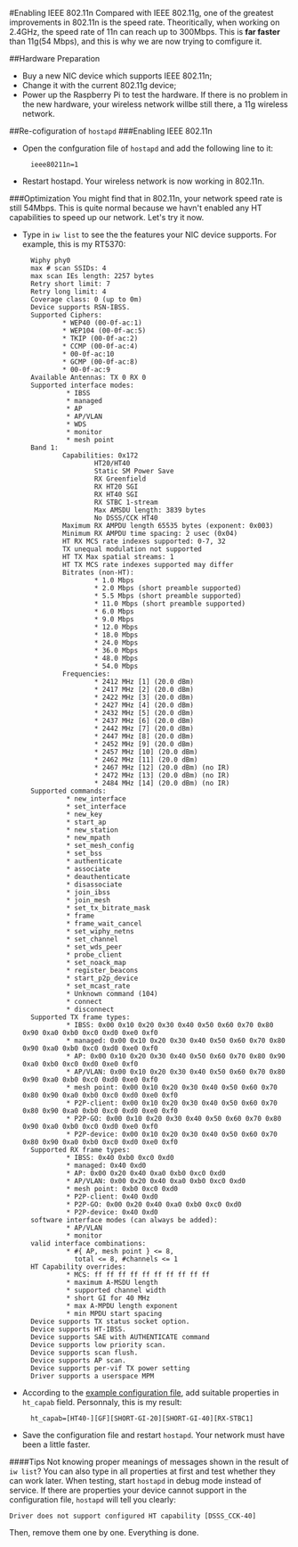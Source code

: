 #Enabling IEEE 802.11n
Compared with IEEE 802.11g, one of the greatest improvements in 802.11n is the speed rate. Theoritically, when working on 2.4GHz, the speed rate of 11n can reach up to 300Mbps. This is **far faster** than 11g(54 Mbps), and this is why we are now trying to comfigure it.

##Hardware Preparation
* Buy a new NIC device which supports IEEE 802.11n;
* Change it with the current 802.11g device;
* Power up the Raspberry Pi to test the hardware. If there is no problem in the new hardware, your wireless network willbe still there, a 11g wireless network.

##Re-cofiguration of `hostapd`
###Enabling IEEE 802.11n
* Open the confguration file of `hostapd` and add the following line to it:

		ieee80211n=1
* Restart hostapd. Your wireless network is now working in 802.11n.

###Optimization
You might find that in 802.11n, your network speed rate is still 54Mbps. This is quite normal because we havn't enabled any HT capabilities to speed up our network. Let's try it now.

* Type in `iw list` to see the the features your NIC device supports. For example, this is my RT5370:

		Wiphy phy0
        max # scan SSIDs: 4
        max scan IEs length: 2257 bytes
        Retry short limit: 7
        Retry long limit: 4
        Coverage class: 0 (up to 0m)
        Device supports RSN-IBSS.
        Supported Ciphers:
                * WEP40 (00-0f-ac:1)
                * WEP104 (00-0f-ac:5)
                * TKIP (00-0f-ac:2)
                * CCMP (00-0f-ac:4)
                * 00-0f-ac:10
                * GCMP (00-0f-ac:8)
                * 00-0f-ac:9
        Available Antennas: TX 0 RX 0
        Supported interface modes:
                 * IBSS
                 * managed
                 * AP
                 * AP/VLAN
                 * WDS
                 * monitor
                 * mesh point
        Band 1:
                Capabilities: 0x172
                        HT20/HT40
                        Static SM Power Save
                        RX Greenfield
                        RX HT20 SGI
                        RX HT40 SGI
                        RX STBC 1-stream
                        Max AMSDU length: 3839 bytes
                        No DSSS/CCK HT40
                Maximum RX AMPDU length 65535 bytes (exponent: 0x003)
                Minimum RX AMPDU time spacing: 2 usec (0x04)
                HT RX MCS rate indexes supported: 0-7, 32
                TX unequal modulation not supported
                HT TX Max spatial streams: 1
                HT TX MCS rate indexes supported may differ
                Bitrates (non-HT):
                        * 1.0 Mbps
                        * 2.0 Mbps (short preamble supported)
                        * 5.5 Mbps (short preamble supported)
                        * 11.0 Mbps (short preamble supported)
                        * 6.0 Mbps
                        * 9.0 Mbps
                        * 12.0 Mbps
                        * 18.0 Mbps
                        * 24.0 Mbps
                        * 36.0 Mbps
                        * 48.0 Mbps
                        * 54.0 Mbps
                Frequencies:
                        * 2412 MHz [1] (20.0 dBm)
                        * 2417 MHz [2] (20.0 dBm)
                        * 2422 MHz [3] (20.0 dBm)
                        * 2427 MHz [4] (20.0 dBm)
                        * 2432 MHz [5] (20.0 dBm)
                        * 2437 MHz [6] (20.0 dBm)
                        * 2442 MHz [7] (20.0 dBm)
                        * 2447 MHz [8] (20.0 dBm)
                        * 2452 MHz [9] (20.0 dBm)
                        * 2457 MHz [10] (20.0 dBm)
                        * 2462 MHz [11] (20.0 dBm)
                        * 2467 MHz [12] (20.0 dBm) (no IR)
                        * 2472 MHz [13] (20.0 dBm) (no IR)
                        * 2484 MHz [14] (20.0 dBm) (no IR)
        Supported commands:
                 * new_interface
                 * set_interface
                 * new_key
                 * start_ap
                 * new_station
                 * new_mpath
                 * set_mesh_config
                 * set_bss
                 * authenticate
                 * associate
                 * deauthenticate
                 * disassociate
                 * join_ibss
                 * join_mesh
                 * set_tx_bitrate_mask
                 * frame
                 * frame_wait_cancel
                 * set_wiphy_netns
                 * set_channel
                 * set_wds_peer
                 * probe_client
                 * set_noack_map
                 * register_beacons
                 * start_p2p_device
                 * set_mcast_rate
                 * Unknown command (104)
                 * connect
                 * disconnect
        Supported TX frame types:
                 * IBSS: 0x00 0x10 0x20 0x30 0x40 0x50 0x60 0x70 0x80 0x90 0xa0 0xb0 0xc0 0xd0 0xe0 0xf0
                 * managed: 0x00 0x10 0x20 0x30 0x40 0x50 0x60 0x70 0x80 0x90 0xa0 0xb0 0xc0 0xd0 0xe0 0xf0
                 * AP: 0x00 0x10 0x20 0x30 0x40 0x50 0x60 0x70 0x80 0x90 0xa0 0xb0 0xc0 0xd0 0xe0 0xf0
                 * AP/VLAN: 0x00 0x10 0x20 0x30 0x40 0x50 0x60 0x70 0x80 0x90 0xa0 0xb0 0xc0 0xd0 0xe0 0xf0
                 * mesh point: 0x00 0x10 0x20 0x30 0x40 0x50 0x60 0x70 0x80 0x90 0xa0 0xb0 0xc0 0xd0 0xe0 0xf0
                 * P2P-client: 0x00 0x10 0x20 0x30 0x40 0x50 0x60 0x70 0x80 0x90 0xa0 0xb0 0xc0 0xd0 0xe0 0xf0
                 * P2P-GO: 0x00 0x10 0x20 0x30 0x40 0x50 0x60 0x70 0x80 0x90 0xa0 0xb0 0xc0 0xd0 0xe0 0xf0
                 * P2P-device: 0x00 0x10 0x20 0x30 0x40 0x50 0x60 0x70 0x80 0x90 0xa0 0xb0 0xc0 0xd0 0xe0 0xf0
        Supported RX frame types:
                 * IBSS: 0x40 0xb0 0xc0 0xd0
                 * managed: 0x40 0xd0
                 * AP: 0x00 0x20 0x40 0xa0 0xb0 0xc0 0xd0
                 * AP/VLAN: 0x00 0x20 0x40 0xa0 0xb0 0xc0 0xd0
                 * mesh point: 0xb0 0xc0 0xd0
                 * P2P-client: 0x40 0xd0
                 * P2P-GO: 0x00 0x20 0x40 0xa0 0xb0 0xc0 0xd0
                 * P2P-device: 0x40 0xd0
        software interface modes (can always be added):
                 * AP/VLAN
                 * monitor
        valid interface combinations:
                 * #{ AP, mesh point } <= 8,
                   total <= 8, #channels <= 1
        HT Capability overrides:
                 * MCS: ff ff ff ff ff ff ff ff ff ff
                 * maximum A-MSDU length
                 * supported channel width
                 * short GI for 40 MHz
                 * max A-MPDU length exponent
                 * min MPDU start spacing
        Device supports TX status socket option.
        Device supports HT-IBSS.
        Device supports SAE with AUTHENTICATE command
        Device supports low priority scan.
        Device supports scan flush.
        Device supports AP scan.
        Device supports per-vif TX power setting
        Driver supports a userspace MPM
* According to the [example configuration file](http://w1.fi/cgit/hostap/plain/hostapd/hostapd.conf), add suitable properties in `ht_capab` field. Personnaly, this is my result:

		ht_capab=[HT40-][GF][SHORT-GI-20][SHORT-GI-40][RX-STBC1]
* Save the configuration file and restart `hostapd`. Your network must have been a little faster.

####Tips
Not knowing proper meanings of messages shown in the result of `iw list`? You can also type in all properties at first and test whether they can work later. When testing, start `hostapd` in debug mode instead of service. If there are properties your device cannot support in the configuration file, `hostapd` will tell you clearly:

	Driver does not support configured HT capability [DSSS_CCK-40]

Then, remove them one by one. Everything is done.
